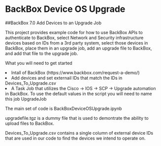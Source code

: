 # BackBox Device OS Upgrade
##BackBox 7.0 Add Devices to an Upgrade Job

This project provides example code for how to use BackBox APIs to authenticate to BackBox, select Network and Security infrastructure devices based on IDs from a 3rd party system, select those devices in BackBox, place them in an upgrade job, add an upgrade file to BackBox, and add that file to the upgrade job. 

What you will need to get started
<li>Intall of BackBox (https://www.backbox.com/request-a-demo/)</li>
<li>Add devices and set externail IDs that match the IDs in Devices_To_Upgrade.csv</li>
<li>A Task Job that utilizes the Cisco -> IOS -> SCP -> Upgrade automation in BackBox. To use the default values in the script you will need to name this job UpgradeJob </li>

The main set of code is BackBoxDeviceOSUpgrade.ipynb

upgradefile.tgz is a dummy file that is used to demontrate the ability to upload files to BackBox.

Devices_To_Upgrade.csv contains a single column of external device IDs that are used in our code to find the devices we intend to operate on.
